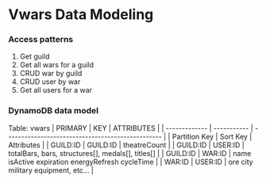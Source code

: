 # Vwars Data Modeling

### Access patterns
1. Get guild
2. Get all wars for a guild
3. CRUD war by guild
3. CRUD user by war
4. Get all users for a war

### DynamoDB data model
Table: vwars
| PRIMARY       |  KEY        | ATTRIBUTES                                        |
| ------------- | ----------- | ------------------------------------------------- |
| Partition Key | Sort Key    | Attributes                                        |
| GUILD:ID      | GUILD:ID    | theatreCount                                      |
| GUILD:ID      | USER:ID     | totalBars, bars, structures[], medals[], titles[] |
| GUILD:ID      | WAR:ID      | name isActive expiration energyRefresh cycleTime  |
| WAR:ID        | USER:ID     | ore city military equipment, etc...               |

